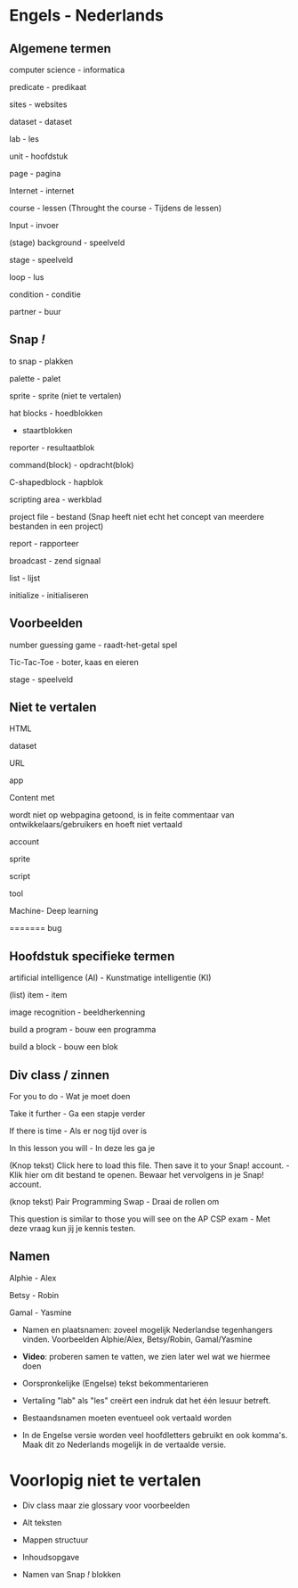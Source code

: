 # Engels - Nederlands

## Algemene termen
computer science - informatica

predicate - predikaat

sites - websites

dataset - dataset

lab - les

unit - hoofdstuk

page - pagina

Internet - internet

course - lessen (Throught the course - Tijdens de lessen)

Input - invoer

(stage) background - speelveld

stage - speelveld

loop - lus

condition - conditie

partner - buur

## Snap *!*

to snap - plakken

palette - palet

sprite - sprite (niet te vertalen)

hat blocks - hoedblokken

- staartblokken

reporter - resultaatblok

command(block) - opdracht(blok)

C-shapedblock - hapblok

scripting area - werkblad

project file - bestand (Snap heeft niet echt het concept van meerdere bestanden in een project)

report - rapporteer

broadcast - zend signaal

list - lijst

initialize - initialiseren

## Voorbeelden

number guessing game - raadt-het-getal spel

Tic-Tac-Toe - boter, kaas en eieren

stage - speelveld

## Niet te vertalen
HTML

dataset

URL 

app 

Content met <div class="todo"></div> wordt niet op webpagina getoond, is in feite commentaar van ontwikkelaars/gebruikers en hoeft niet vertaald

account

sprite

script

tool

Machine- Deep learning

=======
bug

## Hoofdstuk specifieke termen
artificial intelligence (AI) - Kunstmatige intelligentie (KI)

(list) item - item

image recognition - beeldherkenning

build a program - bouw een programma

build a block - bouw een blok

## Div class / zinnen

For you to do - Wat je moet doen

Take it further - Ga een stapje verder

If there is time - Als er nog tijd over is 

In this lesson you will - In deze les ga je

(Knop tekst)
Click here to load this file. Then save it to your Snap! account. - 
Klik hier om dit bestand te openen. Bewaar het vervolgens in je Snap! account.

(knop tekst)
Pair Programming Swap - Draai de rollen om

This question is similar to those you will see on the AP CSP exam - Met deze vraag kun jij je kennis testen.

## Namen
Alphie - Alex

Betsy - Robin

Gamal - Yasmine

* Namen en plaatsnamen: zoveel mogelijk Nederlandse tegenhangers vinden. Voorbeelden Alphie/Alex, Betsy/Robin, Gamal/Yasmine

* **Video**: proberen samen te vatten, we zien later wel wat we hiermee doen 

* Oorspronkelijke (Engelse) tekst bekommentarieren 

* Vertaling "lab" als "les" creërt een indruk dat het één lesuur betreft.  

* Bestaandsnamen moeten eventueel ook vertaald worden

* In de Engelse versie worden veel hoofdletters gebruikt en ook komma's. Maak dit zo Nederlands mogelijk in de vertaalde versie.

# Voorlopig niet te vertalen

* Div class maar zie glossary voor voorbeelden

* Alt teksten

* Mappen structuur

* Inhoudsopgave

* Namen van Snap *!* blokken



